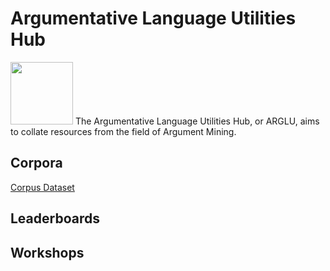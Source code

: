 # Argumentative Language Utilities Hub

<img src="https://i.imgur.com/DdoGdOt.png" width="100" >
The Argumentative Language Utilities Hub, or ARGLU, aims to collate resources from the field of Argument Mining. 




## Corpora
[Corpus Dataset](https://docs.google.com/spreadsheets/d/1Wr7GalgRuXq_9JeVqqHRUY4BbUXbh3csB-BHozUm9YU/edit?usp=drive_link)


## Leaderboards

## Workshops
